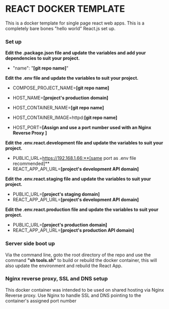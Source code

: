 # REACT DOCKER TEMPLATE #

This is a docker template for single page react web apps. This is a completely bare bones "hello world" React.js set up.

### Set up ###

**Edit the .package.json file and update the variables and add your dependencies to suit your project.**

* "name": "**[git repo name]**" 

**Edit the .env file and update the variables to suit your project.**

* COMPOSE_PROJECT_NAME=**[git repo name]**

* HOST_NAME=**[project's production domain]**
* HOST_CONTAINER_NAME=**[git repo name]**
* HOST_CONTAINER_IMAGE=httpd:**[git repo name]**
* HOST_PORT=**[Assign and use a port number used with an Nginx Reverse Proxy ]**

**Edit the .env.react.development file and update the variables to suit your project.**

* PUBLIC_URL=https://192.168.1.66:**[same port as .env file recommended]**
* REACT_APP_API_URL=**[project's development API domain]**

**Edit the .env.react.staging file and update the variables to suit your project.**
* PUBLIC_URL=**[project's staging domain]**
* REACT_APP_API_URL=**[project's development API domain]**

**Edit the .env.react.production file and update the variables to suit your project.**
* PUBLIC_URL=**[project's production domain]**
* REACT_APP_API_URL=**[project's production API domain]**

### Server side boot up ###

Via the command line, goto the root directory of the repo and use the command **"sh tools.sh"** to build or rebuild the docker container, this will also update the environment and rebuild the React App.


### Nginx reverse proxy, SSL and DNS setup ###

This docker container was intended to be used on shared hosting via Nginx Reverse proxy. Use Nginx to handle SSL and DNS pointing to the container's assigned port number